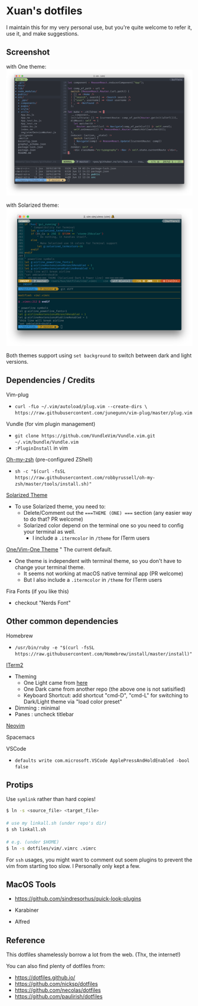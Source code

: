 # Xuan's dotfiles


I maintain this for my very personal use, but you're quite welcome to refer it, use it, and make suggestions.

## Screenshot

with One theme:
![screenshot](./scrshot-one.png)


with Solarized theme:
![screenshot](./scrshot-sol.png)

Both themes support using `set background` to switch between dark and light versions.

## Dependencies / Credits

Vim-plug
  * `curl -fLo ~/.vim/autoload/plug.vim --create-dirs \
    https://raw.githubusercontent.com/junegunn/vim-plug/master/plug.vim`
    
Vundle (for vim plugin management)
  * `git clone https://github.com/VundleVim/Vundle.vim.git ~/.vim/bundle/Vundle.vim`
  * `:PluginInstall` in vim

[Oh-my-zsh](https://github.com/robbyrussell/oh-my-zsh) (pre-configured ZShell)
  * `sh -c "$(curl -fsSL https://raw.githubusercontent.com/robbyrussell/oh-my-zsh/master/tools/install.sh)"`

[Solarized Theme](http://ethanschoonover.com/solarized)
  * To use Solarized theme, you need to: 
    * Delete/Comment out the `===THEME (ONE) ===` section (any easier way to do that? PR welcome)
    * Solarized color depend on the terminal one so you need to config your terminal as well.
      * I include a `.itermcolor` in `/theme` for ITerm users

[One/Vim-One Theme](https://github.com/jordwalke/vim-one)
  " The current default.
  * One theme is independent with terminal theme, so you don't have to change your terminal theme.
    * It seems not working at macOS native terminal app (PR welcome)
    * But I also include a `.itermcolor` in `/theme` for ITerm users

Fira Fonts (if you like this)
  * checkout "Nerds Font" 

## Other common dependencies

Homebrew
  * `/usr/bin/ruby -e "$(curl -fsSL https://raw.githubusercontent.com/Homebrew/install/master/install)"`

[ITerm2](https://www.iterm2.com/)
  * Theming
    * One Light came from [here](https://github.com/nathanbuchar/atom-one-dark-terminal)
    * One Dark  came from another repo (the above one is not satisified)
    * Keyboard Shortcut: add shortcut "cmd-D", "cmd-L" for switching to Dark/Light theme via "load color preset"
  * Dimming : minimal
  * Panes : uncheck titlebar

[Neovim](https://github.com/neovim/neovim/wiki/Installing-Neovim)

Spacemacs

VSCode
  * `defaults write com.microsoft.VSCode ApplePressAndHoldEnabled -bool false`

## Protips

Use `symlink` rather than hard copies!

```bash
$ ln -s <source_file> <target_file>

# use my linkall.sh (under repo's dir)
$ sh linkall.sh

# e.g. (under $HOME)
$ ln -s dotfiles/vim/.vimrc .vimrc
```

For `ssh` usages, you might want to comment out soem plugins to prevent the vim from starting too slow.
I Personally only kept a few.

## MacOS Tools

* <https://github.com/sindresorhus/quick-look-plugins>

* Karabiner

* Alfred

## Reference

This dotfiles shamelessly borrow a lot from the web. (Thx, the internet!)

You can also find plenty of dotfiles from:

* <https://dotfiles.github.io/>
* <https://github.com/nicksp/dotfiles>
* <https://github.com/necolas/dotfiles>
* <https://github.com/paulirish/dotfiles>
